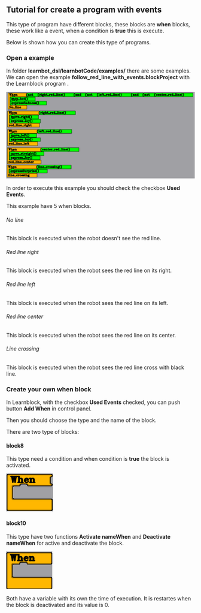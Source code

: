 ## Tutorial for create a program with events

This type of program have different blocks, these blocks are __when__ blocks,
these work like a event, when a condition is __true__ this is execute.

Below is shown how you can create this type of programs.

### Open a example

In folder __learnbot_dsl/learnbotCode/examples/__ there are some examples. 
We can open the example __follow_red_line_with_events.blockProject__ with the Learnblock program .

![Example follow red line with events](/doc/img/follow_red_line_with_events_en.png)

In order to execute this example you should check the checkbox __Used Events__.

This example have 5 when blocks.

###### No line

This block is executed when the robot doesn't see the red line.

###### Red line right

This block is executed when the robot sees the red line on its right.

###### Red line left

This block is executed when the robot sees the red line on its left.

###### Red line center

This block is executed when the robot sees the red line on its center.

###### Line crossing

This block is executed when the robot sees the red line cross with black line.

### Create your own when block

In Learnblock, with the checkbox __Used Events__ checked,
 you can push button __Add When__ in control panel.

Then you should choose the type and the name of the block.

There are two type of blocks:

#### block8

This type need a condition and when condition is __true__ the block is activated.

![Imagen block8](/doc/img/block8.png)


#### block10

This type have two functions __Activate nameWhen__ and __Deactivate nameWhen__ for active and deactivate the block.


![Imagen block10](/doc/img/block10.png)

Both have a variable with its own the time of execution. It is restartes when the block is deactivated and its value is 0.
